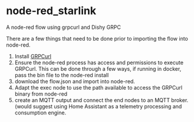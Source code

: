 # node-red_starlink
A node-red flow using grpcurl and Dishy GRPC

There are a few things that need to be done prior to importing the flow into node-red. 
1. Install [GRPCurl](https://github.com/fullstorydev/grpcurl)
2. Ensure the node-red process has access and permissions to execute GRPCurl. This can be done through a few ways, if running in docker, pass the bin file to the node-red install
3. download the flow.json and import into node-red.
4. Adapt the exec node to use the path available to access the GRPCurl binary from node-red
5. create an MQTT output and connect the end nodes to an MQTT broker. (would suggest using Home Assistant as a telemetry processing and consumption engine. 
